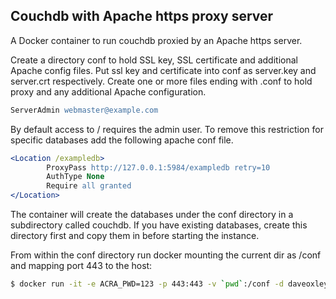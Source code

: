 ## Couchdb with Apache https proxy server

A Docker container to run couchdb proxied by an Apache https server.

Create a directory conf to hold SSL key, SSL certificate and additional Apache config files.
Put ssl key and certificate into conf as server.key and server.crt respectively.
Create one or more files ending with .conf to hold proxy and any additional Apache configuration.

```apache
ServerAdmin webmaster@example.com
```

By default access to / requires the admin user. To remove this restriction for specific databases add the following apache conf file.
```apache
<Location /exampledb>
        ProxyPass http://127.0.0.1:5984/exampledb retry=10
        AuthType None
        Require all granted
</Location>
```

The container will create the databases under the conf directory in a subdirectory called couchdb. If you have existing databases, create this directory first and copy them in before starting the instance.

From within the conf directory run docker mounting the current dir as /conf and mapping port 443 to the host:

```bash
$ docker run -it -e ACRA_PWD=123 -p 443:443 -v `pwd`:/conf -d daveoxley/couchdb-apache-proxy-ssl
```
